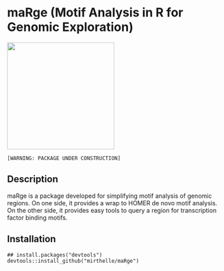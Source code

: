 # maRge (Motif Analysis in R for Genomic Exploration)

<img src="https://media.giphy.com/media/l2JehBcFwVdTlFRu0/giphy.gif" width="250">

`[WARNING: PACKAGE UNDER CONSTRUCTION]`


## Description
maRge is a package developed for simplifying motif analysis of genomic regions. 
On one side, it provides a wrap to HOMER de novo motif analysis. On the other side, 
it provides easy tools to query a region for transcription factor binding motifs.

## Installation
```
## install.packages("devtools")
devtools::install_github("mirthelle/maRge")
```
